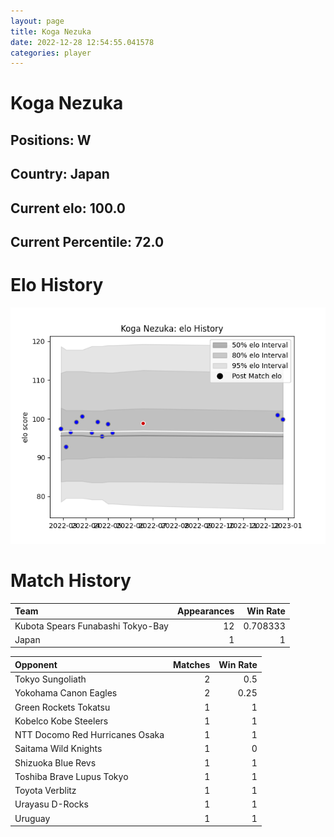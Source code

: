 ```yaml
---  
layout: page  
title: Koga Nezuka  
date: 2022-12-28 12:54:55.041578  
categories: player  
---
```

# Koga Nezuka

## Positions: W

## Country: Japan

## Current elo: 100.0

## Current Percentile: 72.0

# Elo History


![elo history](history_KogaNezuka.png)
# Match History


| Team                              |   Appearances |   Win Rate |
|:----------------------------------|--------------:|-----------:|
| Kubota Spears Funabashi Tokyo-Bay |            12 |   0.708333 |
| Japan                             |             1 |   1        |

| Opponent                        |   Matches |   Win Rate |
|:--------------------------------|----------:|-----------:|
| Tokyo Sungoliath                |         2 |       0.5  |
| Yokohama Canon Eagles           |         2 |       0.25 |
| Green Rockets Tokatsu           |         1 |       1    |
| Kobelco Kobe Steelers           |         1 |       1    |
| NTT Docomo Red Hurricanes Osaka |         1 |       1    |
| Saitama Wild Knights            |         1 |       0    |
| Shizuoka Blue Revs              |         1 |       1    |
| Toshiba Brave Lupus Tokyo       |         1 |       1    |
| Toyota Verblitz                 |         1 |       1    |
| Urayasu D-Rocks                 |         1 |       1    |
| Uruguay                         |         1 |       1    |